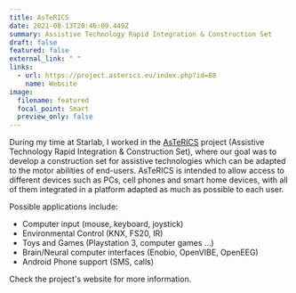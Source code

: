 ```yaml
---
title: AsTeRICS
date: 2021-08-13T20:46:09.449Z
summary: Assistive Technology Rapid Integration & Construction Set
draft: false
featured: false
external_link: " "
links:
  - url: https://project.asterics.eu/index.php?id=88
    name: Website
image:
  filename: featured
  focal_point: Smart
  preview_only: false
---
```

During my time at Starlab, I worked in the [AsTeRICS](https://project.asterics.eu/) project (Assistive Technology Rapid Integration & Construction Set), where our goal was to develop a construction set for assistive technologies which can be adapted to the motor abilities of end-users. AsTeRICS is intended to allow access to different devices such as PCs, cell phones and smart home devices, with all of them integrated in a platform adapted as much as possible to each user.

Possible applications include:

* Computer input (mouse, keyboard, joystick)
* Environmental Control (KNX, FS20, IR)
* Toys and Games (Playstation 3, computer games …)
* Brain/Neural computer interfaces (Enobio, OpenVIBE, OpenEEG)
* Android Phone support (SMS, calls)

Check the project's website for more information.